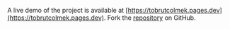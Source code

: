 A live demo of the project is available at [https://tobrutcolmek.pages.dev](https://tobrutcolmek.pages.dev).
Fork the [repository](https://github.com/harlahsaduki) on GitHub.
